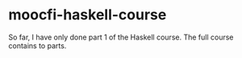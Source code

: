 # moocfi-haskell-course
So far, I have only done part 1 of the Haskell course. The full course contains to parts.
